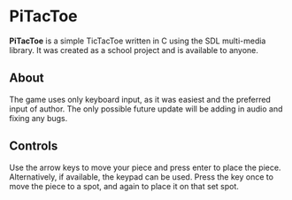 PiTacToe
========

**PiTacToe** is a simple TicTacToe written in C using the SDL multi-media library. It was created as a school project and is available to anyone.

About
---------
The game uses only keyboard input, as it was easiest and the preferred input of author. The only possible future update will be adding in audio and fixing any bugs. 

Controls
-----------
Use the arrow keys to move your piece and press enter to place the piece. Alternatively, if available, the keypad can be used. Press the key once to move the piece to a spot, and again to place it on that set spot.
